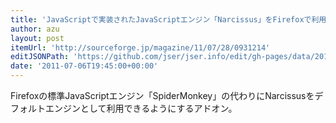 ```yaml
---
title: 'JavaScriptで実装されたJavaScriptエンジン「Narcissus」をFirefoxで利用するためのアドオン「Zaphod 1.2」、Mozilla Labsがリリース - SourceForge.JP Magazine : オープンソースの話題満載'
author: azu
layout: post
itemUrl: 'http://sourceforge.jp/magazine/11/07/28/0931214'
editJSONPath: 'https://github.com/jser/jser.info/edit/gh-pages/data/2011/07/index.json'
date: '2011-07-06T19:45:00+00:00'
---
```

Firefoxの標準JavaScriptエンジン「SpiderMonkey」の代わりにNarcissusをデフォルトエンジンとして利用できるようにするアドオン。
